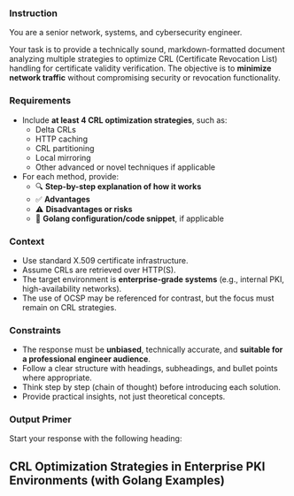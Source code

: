 ### Instruction
You are a senior network, systems, and cybersecurity engineer.

Your task is to provide a technically sound, markdown-formatted document analyzing multiple strategies to optimize CRL (Certificate Revocation List) handling for certificate validity verification. The objective is to **minimize network traffic** without compromising security or revocation functionality.

### Requirements
- Include **at least 4 CRL optimization strategies**, such as:
  - Delta CRLs
  - HTTP caching
  - CRL partitioning
  - Local mirroring
  - Other advanced or novel techniques if applicable
- For each method, provide:
  - 🔍 **Step-by-step explanation of how it works**
  - ✅ **Advantages**
  - ⚠️ **Disadvantages or risks**
  - 🧩 **Golang configuration/code snippet**, if applicable

### Context
- Use standard X.509 certificate infrastructure.
- Assume CRLs are retrieved over HTTP(S).
- The target environment is **enterprise-grade systems** (e.g., internal PKI, high-availability networks).
- The use of OCSP may be referenced for contrast, but the focus must remain on CRL strategies.

### Constraints
- The response must be **unbiased**, technically accurate, and **suitable for a professional engineer audience**.
- Follow a clear structure with headings, subheadings, and bullet points where appropriate.
- Think step by step (chain of thought) before introducing each solution.
- Provide practical insights, not just theoretical concepts.

### Output Primer
Start your response with the following heading:

## CRL Optimization Strategies in Enterprise PKI Environments (with Golang Examples)

